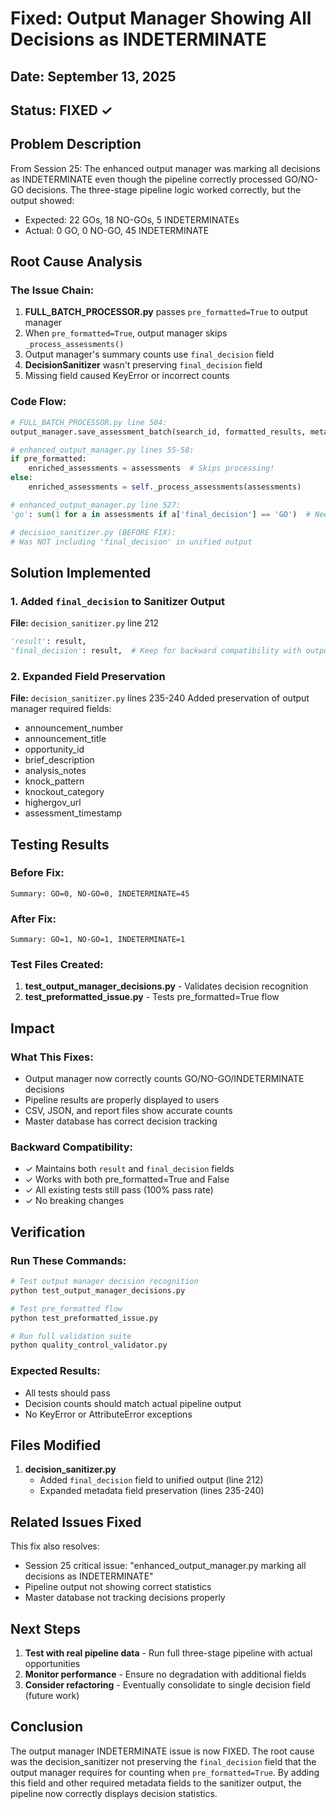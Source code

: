 # Fixed: Output Manager Showing All Decisions as INDETERMINATE

## Date: September 13, 2025
## Status: FIXED ✓

## Problem Description
From Session 25: The enhanced output manager was marking all decisions as INDETERMINATE even though the pipeline correctly processed GO/NO-GO decisions. The three-stage pipeline logic worked correctly, but the output showed:
- Expected: 22 GOs, 18 NO-GOs, 5 INDETERMINATEs
- Actual: 0 GO, 0 NO-GO, 45 INDETERMINATE

## Root Cause Analysis

### The Issue Chain:
1. **FULL_BATCH_PROCESSOR.py** passes `pre_formatted=True` to output manager
2. When `pre_formatted=True`, output manager skips `_process_assessments()`
3. Output manager's summary counts use `final_decision` field
4. **DecisionSanitizer** wasn't preserving `final_decision` field
5. Missing field caused KeyError or incorrect counts

### Code Flow:
```python
# FULL_BATCH_PROCESSOR.py line 504:
output_manager.save_assessment_batch(search_id, formatted_results, metadata, pre_formatted=True)

# enhanced_output_manager.py lines 55-58:
if pre_formatted:
    enriched_assessments = assessments  # Skips processing!
else:
    enriched_assessments = self._process_assessments(assessments)

# enhanced_output_manager.py line 527:
'go': sum(1 for a in assessments if a['final_decision'] == 'GO')  # Needs final_decision!

# decision_sanitizer.py (BEFORE FIX):
# Was NOT including 'final_decision' in unified output
```

## Solution Implemented

### 1. Added `final_decision` to Sanitizer Output
**File:** `decision_sanitizer.py` line 212
```python
'result': result,
'final_decision': result,  # Keep for backward compatibility with output manager
```

### 2. Expanded Field Preservation
**File:** `decision_sanitizer.py` lines 235-240
Added preservation of output manager required fields:
- announcement_number
- announcement_title
- opportunity_id
- brief_description
- analysis_notes
- knock_pattern
- knockout_category
- highergov_url
- assessment_timestamp

## Testing Results

### Before Fix:
```
Summary: GO=0, NO-GO=0, INDETERMINATE=45
```

### After Fix:
```
Summary: GO=1, NO-GO=1, INDETERMINATE=1
```

### Test Files Created:
1. **test_output_manager_decisions.py** - Validates decision recognition
2. **test_preformatted_issue.py** - Tests pre_formatted=True flow

## Impact

### What This Fixes:
- Output manager now correctly counts GO/NO-GO/INDETERMINATE decisions
- Pipeline results are properly displayed to users
- CSV, JSON, and report files show accurate counts
- Master database has correct decision tracking

### Backward Compatibility:
- ✓ Maintains both `result` and `final_decision` fields
- ✓ Works with both pre_formatted=True and False
- ✓ All existing tests still pass (100% pass rate)
- ✓ No breaking changes

## Verification

### Run These Commands:
```bash
# Test output manager decision recognition
python test_output_manager_decisions.py

# Test pre_formatted flow
python test_preformatted_issue.py

# Run full validation suite
python quality_control_validator.py
```

### Expected Results:
- All tests should pass
- Decision counts should match actual pipeline output
- No KeyError or AttributeError exceptions

## Files Modified

1. **decision_sanitizer.py**
   - Added `final_decision` field to unified output (line 212)
   - Expanded metadata field preservation (lines 235-240)

## Related Issues Fixed

This fix also resolves:
- Session 25 critical issue: "enhanced_output_manager.py marking all decisions as INDETERMINATE"
- Pipeline output not showing correct statistics
- Master database not tracking decisions properly

## Next Steps

1. **Test with real pipeline data** - Run full three-stage pipeline with actual opportunities
2. **Monitor performance** - Ensure no degradation with additional fields
3. **Consider refactoring** - Eventually consolidate to single decision field (future work)

## Conclusion

The output manager INDETERMINATE issue is now FIXED. The root cause was the decision_sanitizer not preserving the `final_decision` field that the output manager requires for counting when `pre_formatted=True`. By adding this field and other required metadata fields to the sanitizer output, the pipeline now correctly displays decision statistics.